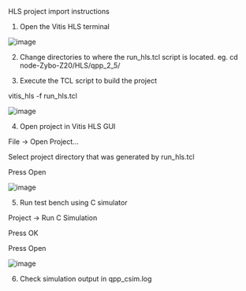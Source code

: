 HLS project import instructions

1. Open the Vitis HLS terminal

![image](https://user-images.githubusercontent.com/76540445/226194681-4eb9f900-9f52-4944-b1b8-41686d1e98c0.png)


2. Change directories to where the run_hls.tcl script is located.
eg.
cd node-Zybo-Z20/HLS/qpp_2_5/


3. Execute the TCL script to build the project

vitis_hls -f run_hls.tcl

![image](https://user-images.githubusercontent.com/76540445/226194835-f9172b64-38dc-4474-ab9d-c22b38d10199.png)


4. Open project in Vitis HLS GUI

File -> Open Project...

Select project directory that was generated by run_hls.tcl

Press Open

![image](https://user-images.githubusercontent.com/76540445/226194934-90e50580-c183-4e05-ad30-0d6cba939ab5.png)


5. Run test bench using C simulator

Project -> Run C Simulation

Press OK

Press Open

![image](https://user-images.githubusercontent.com/76540445/226195042-2a7a936b-05e0-48e4-812a-b0e3a5eda5e2.png)


6. Check simulation output in qpp_csim.log
